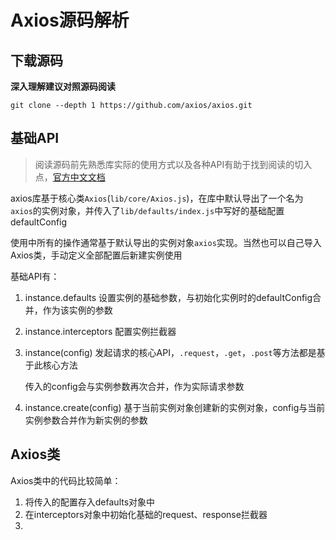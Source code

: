 # Axios源码解析

## 下载源码

**深入理解建议对照源码阅读**

```git
git clone --depth 1 https://github.com/axios/axios.git
```

## 基础API

> 阅读源码前先熟悉库实际的使用方式以及各种API有助于找到阅读的切入点，[官方中文文档](https://axios-http.com/zh/docs/intro)

axios库基于核心类`Axios`(`lib/core/Axios.js`)，在库中默认导出了一个名为`axios`的实例对象，并传入了`lib/defaults/index.js`中写好的基础配置defaultConfig

使用中所有的操作通常基于默认导出的实例对象`axios`实现。当然也可以自己导入Axios类，手动定义全部配置后新建实例使用

基础API有：

1. instance.defaults
   设置实例的基础参数，与初始化实例时的defaultConfig合并，作为该实例的参数

2. instance.interceptors
   配置实例拦截器

3. instance(config)
   发起请求的核心API，`.request`，`.get`，`.post`等方法都是基于此核心方法

   传入的config会与实例参数再次合并，作为实际请求参数

4. instance.create(config)
   基于当前实例对象创建新的实例对象，config与当前实例参数合并作为新实例的参数

## Axios类

Axios类中的代码比较简单：

1. 将传入的配置存入defaults对象中
2. 在interceptors对象中初始化基础的request、response拦截器
3. 
